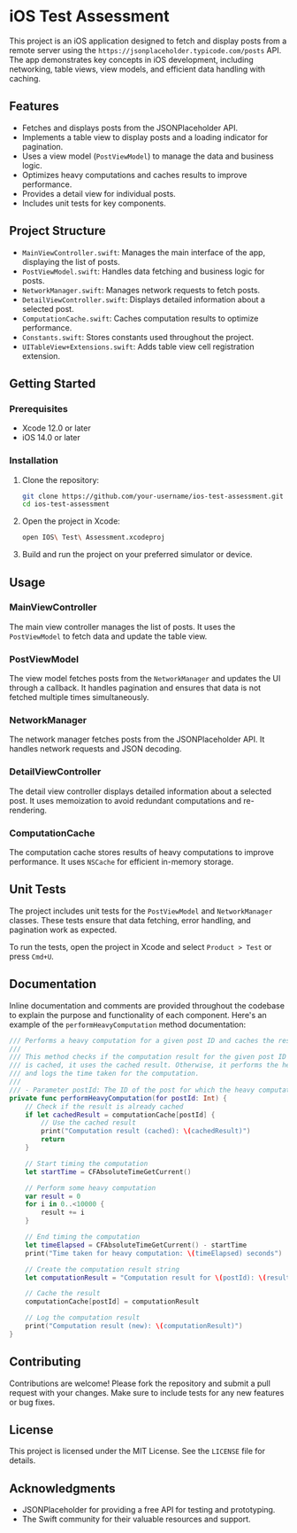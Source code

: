 
# iOS Test Assessment

This project is an iOS application designed to fetch and display posts from a remote server using the `https://jsonplaceholder.typicode.com/posts` API. The app demonstrates key concepts in iOS development, including networking, table views, view models, and efficient data handling with caching.

## Features

- Fetches and displays posts from the JSONPlaceholder API.
- Implements a table view to display posts and a loading indicator for pagination.
- Uses a view model (`PostViewModel`) to manage the data and business logic.
- Optimizes heavy computations and caches results to improve performance.
- Provides a detail view for individual posts.
- Includes unit tests for key components.

## Project Structure

- `MainViewController.swift`: Manages the main interface of the app, displaying the list of posts.
- `PostViewModel.swift`: Handles data fetching and business logic for posts.
- `NetworkManager.swift`: Manages network requests to fetch posts.
- `DetailViewController.swift`: Displays detailed information about a selected post.
- `ComputationCache.swift`: Caches computation results to optimize performance.
- `Constants.swift`: Stores constants used throughout the project.
- `UITableView+Extensions.swift`: Adds table view cell registration extension.

## Getting Started

### Prerequisites

- Xcode 12.0 or later
- iOS 14.0 or later

### Installation

1. Clone the repository:
    ```bash
    git clone https://github.com/your-username/ios-test-assessment.git
    cd ios-test-assessment
    ```

2. Open the project in Xcode:
    ```bash
    open IOS\ Test\ Assessment.xcodeproj
    ```

3. Build and run the project on your preferred simulator or device.

## Usage

### MainViewController

The main view controller manages the list of posts. It uses the `PostViewModel` to fetch data and update the table view.

### PostViewModel

The view model fetches posts from the `NetworkManager` and updates the UI through a callback. It handles pagination and ensures that data is not fetched multiple times simultaneously.

### NetworkManager

The network manager fetches posts from the JSONPlaceholder API. It handles network requests and JSON decoding.

### DetailViewController

The detail view controller displays detailed information about a selected post. It uses memoization to avoid redundant computations and re-rendering.

### ComputationCache

The computation cache stores results of heavy computations to improve performance. It uses `NSCache` for efficient in-memory storage.

## Unit Tests

The project includes unit tests for the `PostViewModel` and `NetworkManager` classes. These tests ensure that data fetching, error handling, and pagination work as expected.

To run the tests, open the project in Xcode and select `Product > Test` or press `Cmd+U`.

## Documentation

Inline documentation and comments are provided throughout the codebase to explain the purpose and functionality of each component. Here's an example of the `performHeavyComputation` method documentation:

```swift
/// Performs a heavy computation for a given post ID and caches the result to avoid re-computation.
///
/// This method checks if the computation result for the given post ID is already cached. If the result
/// is cached, it uses the cached result. Otherwise, it performs the heavy computation, caches the result,
/// and logs the time taken for the computation.
///
/// - Parameter postId: The ID of the post for which the heavy computation is performed.
private func performHeavyComputation(for postId: Int) {
    // Check if the result is already cached
    if let cachedResult = computationCache[postId] {
        // Use the cached result
        print("Computation result (cached): \(cachedResult)")
        return
    }

    // Start timing the computation
    let startTime = CFAbsoluteTimeGetCurrent()

    // Perform some heavy computation
    var result = 0
    for i in 0..<10000 {
        result += i
    }

    // End timing the computation
    let timeElapsed = CFAbsoluteTimeGetCurrent() - startTime
    print("Time taken for heavy computation: \(timeElapsed) seconds")

    // Create the computation result string
    let computationResult = "Computation result for \(postId): \(result)"

    // Cache the result
    computationCache[postId] = computationResult

    // Log the computation result
    print("Computation result (new): \(computationResult)")
}
```

## Contributing

Contributions are welcome! Please fork the repository and submit a pull request with your changes. Make sure to include tests for any new features or bug fixes.

## License

This project is licensed under the MIT License. See the `LICENSE` file for details.

## Acknowledgments

- JSONPlaceholder for providing a free API for testing and prototyping.
- The Swift community for their valuable resources and support.
